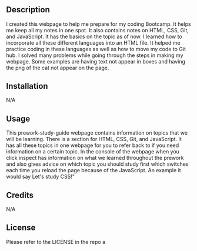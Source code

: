 # <Prework-Study-Guide Webpage>

## Description
I created this webpage to help me prepare for my coding Bootcamp. It helps me keep all my notes in one spot. It also contains notes on HTML, CSS, Git, and JavaScript. It has the basics on the topic as of now. I learned how to incorporate all these different languages into an HTML file. It helped me practice coding in these languages as well as how to move my code to Git hub. I solved many problems while going through the steps in making my webpage. Some examples are having text not appear in boxes and having the png of the cat not appear on the page. 


## Installation

N/A

## Usage
This prework-study-guide webpage contains information on topics that we will be learning. There is a section for HTML, CSS, Git, and JavaScript. It has all these topics in one webpage for you to refer back to if you need information on a certain topic. In the console of the webpage when you click inspect has information on what we learned throughout the prework and also gives advice on which topic you should study first which switches each time you reload the page because of the JavaScript. An example it would say Let's study CSS!"

## Credits

N/A

## License

Please refer to the LICENSE in the repo
a